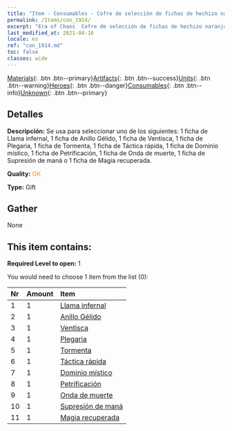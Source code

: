 ```yaml
---
title: "Item - Consumables - Cofre de selección de fichas de hechizo naranja"
permalink: /Items/con_1914/
excerpt: "Era of Chaos  Cofre de selección de fichas de hechizo naranja"
last_modified_at: 2021-04-16
locale: es
ref: "con_1914.md"
toc: false
classes: wide
---
```

 [Materials](/es/Items/){: .btn .btn--primary}[Artifacts](/es/Items/Artifacts/){: .btn .btn--success}[Units](/es/Items/Units/){: .btn .btn--warning}[Heroes](/es/Items/Heroes/){: .btn .btn--danger}[Consumables](/es/Items/Consumables/){: .btn .btn--info}[Unknown](/es/Items/Unknown/){: .btn .btn--primary}

## Detalles
 **Descripción:** Se usa para seleccionar uno de los siguientes: 1 ficha de Llama infernal, 1 ficha de Anillo Gélido, 1 ficha de Ventisca, 1 ficha de Plegaria, 1 ficha de Tormenta, 1 ficha de Táctica rápida, 1 ficha de Dominio místico, 1 ficha de Petrificación, 1 ficha de Onda de muerte, 1 ficha de Supresión de maná o 1 ficha de Magia recuperada.

 **Quality:** <span style="color: #FF8C00">OK</span>

 **Type:** Gift

## Gather

  None

## This item contains:

 **Required Level to open:** 1

 You would need to choose 1 item from the list (0):

  | Nr | Amount |     Item    |
  |:---|:-------|:------------|
  | 1 | 1 | [Llama infernal](/es/Items/her_406/) |  | 
  | 2 | 1 | [Anillo Gélido](/es/Items/her_421/) |  | 
  | 3 | 1 | [Ventisca](/es/Items/her_423/) |  | 
  | 4 | 1 | [Plegaria](/es/Items/her_432/) |  | 
  | 5 | 1 | [Tormenta](/es/Items/her_445/) |  | 
  | 6 | 1 | [Táctica rápida](/es/Items/her_450/) |  | 
  | 7 | 1 | [Dominio místico](/es/Items/her_470/) |  | 
  | 8 | 1 | [Petrificación](/es/Items/her_471/) |  | 
  | 9 | 1 | [Onda de muerte](/es/Items/her_456/) |  | 
  | 10 | 1 | [Supresión de maná](/es/Items/her_480/) |  | 
  | 11 | 1 | [Magia recuperada](/es/Items/her_482/) |  | 
